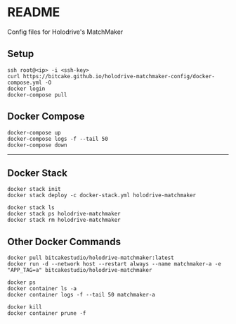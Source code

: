 # README

Config files for Holodrive's MatchMaker

## Setup
```
ssh root@<ip> -i <ssh-key>
curl https://bitcake.github.io/holodrive-matchmaker-config/docker-compose.yml -O
docker login
docker-compose pull
```

## Docker Compose
```
docker-compose up
docker-compose logs -f --tail 50 
docker-compose down
```

----

## Docker Stack
```
docker stack init
docker stack deploy -c docker-stack.yml holodrive-matchmaker
```

```
docker stack ls
docker stack ps holodrive-matchmaker
docker stack rm holodrive-matchmaker
```

## Other Docker Commands
```
docker pull bitcakestudio/holodrive-matchmaker:latest
docker run -d --network host --restart always --name matchmaker-a -e "APP_TAG=a" bitcakestudio/holodrive-matchmaker

docker ps
docker container ls -a
docker container logs -f --tail 50 matchmaker-a

docker kill
docker container prune -f
```
